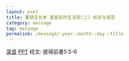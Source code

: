 ```yaml
---
layout: post
title: 董镇生长老 基督徒的生活观(二) 知足与感恩
category: message
tag: message
permalink: /message/:year-:month-:day-:title
---
```


[录音]() [PPT]() 经文: 彼得前書5:5-6 
